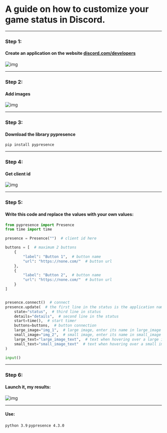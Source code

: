 # A guide on how to customize your game status in Discord.

---

### Step 1: 
#### Create an application on the website [discord.com/developers](https://discord.com/developers/applications)
![img](https://i.imgur.com/EFq1twc.gif)

---

### Step 2:
#### Add images
![img](https://i.imgur.com/wSSKzau.png)

---

### Step 3:
#### Download the library pypresence
`pip install pypresence`

---

### Step 4:
#### Get client id
![img](https://i.imgur.com/J4ajeya.png)

---

### Step 5:
#### Write this code and replace the values with your own values:
```py
from pypresence import Presence
from time import time

presence = Presence("")  # client id here

buttons = [  # maximum 2 buttons
    {
        "label": "Button 1",  # button name
        "url": "https://none.com/"  # button url
    },
    {
        "label": "Button 2",  # button name
        "url": "https://none.com/"  # button url
    }
]


presence.connect()  # connect
presence.update(  # the first line in the status is the application name
    state="status",  # third line in status
    details="details",  # second line in the status
    start=time(),  # start timer
    buttons=buttons,  # button connection
    large_image="img_1",  # large image, enter its name in large_image from step 2
    small_image="img_2",  # small image, enter its name in small_image from step 2
    large_text="large_image_text",  # text when hovering over a large image
    small_text="small_image_text"  # text when hovering over a small image
)

input()
```

---

### Step 6:
#### Launch it, my results:
![img](https://i.imgur.com/rMV0BHk.png)

---

#### Use:
`python 3.9`
`pypresence 4.3.0`
